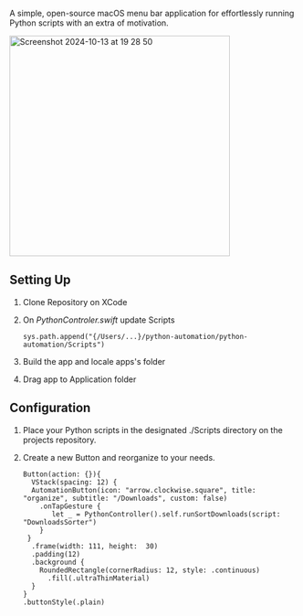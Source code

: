 A simple, open-source macOS menu bar application for effortlessly running Python scripts with an extra of motivation.

<img width="386" alt="Screenshot 2024-10-13 at 19 28 50" src="https://github.com/user-attachments/assets/5b97b3c8-d35d-4e4f-9afb-b96dd2481267">

## Setting Up

1. Clone Repository on XCode
2. On _PythonControler.swift_ update Scripts
   
   ```SwiftUI
   sys.path.append("{/Users/...}/python-automation/python-automation/Scripts")
   ```
   
4. Build the app and locale apps's folder
5. Drag app to Application folder


## Configuration

1. Place your Python scripts in the designated ./Scripts directory on the projects repository.
2. Create a new Button and reorganize to your needs.
   
   ```SwiftUI
   Button(action: {}){
     VStack(spacing: 12) {
     AutomationButton(icon: "arrow.clockwise.square", title: "organize", subtitle: "/Downloads", custom: false)
       .onTapGesture {
          let _ = PythonController().self.runSortDownloads(script: "DownloadsSorter")
       }
    }
     .frame(width: 111, height:  30)
     .padding(12)
     .background {
       RoundedRectangle(cornerRadius: 12, style: .continuous)
         .fill(.ultraThinMaterial)
     }
   }
   .buttonStyle(.plain)
   ``` 
